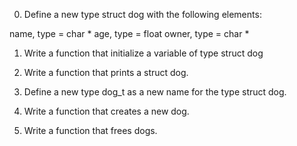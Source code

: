 0. Define a new type struct dog with the following elements:

name, type = char *
age, type = float
owner, type = char *

1. Write a function that initialize a variable of type struct dog

2. Write a function that prints a struct dog.

3. Define a new type dog_t as a new name for the type struct dog.

4. Write a function that creates a new dog.

5. Write a function that frees dogs.
